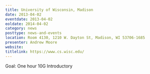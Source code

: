```yaml
---
title: University of Wisconsin, Madison
date: 2013-04-02
eventdate: 2013-04-02
eoldate: 2014-04-02
category: news
posttype: news-and-events
location: Room 4130, 1210 W. Dayton St, Madison, WI 53706-1685
presenter: Andrew Moore
website:
titlelink: https://www.cs.wisc.edu/
---
```


Goal: One hour 10G Introductory
